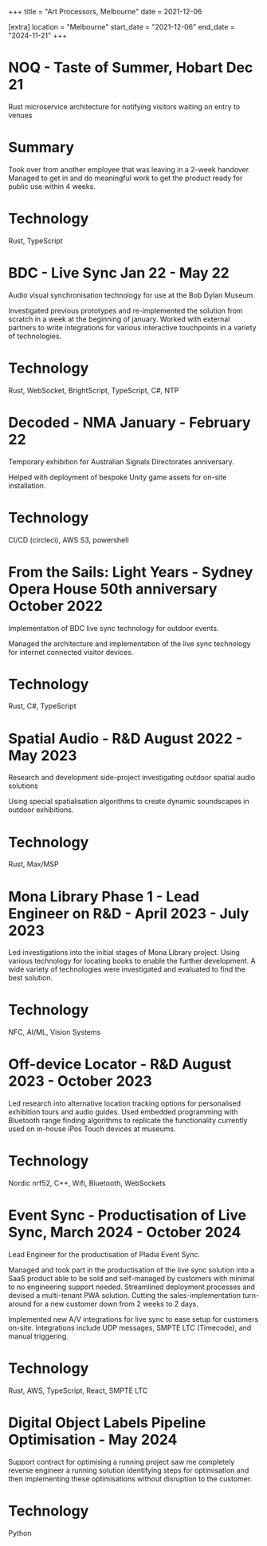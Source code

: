 +++
title = "Art Processors, Melbourne"
date = 2021-12-06

[extra]
location = "Melbourne"
start_date = "2021-12-06"
end_date = "2024-11-21"
+++


NOQ - Taste of Summer, Hobart Dec 21
=

Rust microservice architecture for notifying visitors waiting on entry to venues

Summary
==
Took over from another employee that was leaving in a 2-week handover. Managed to
get in and do meaningful work to get the product ready for public use within 4 weeks.

Technology
==

Rust, TypeScript

BDC - Live Sync Jan 22 - May 22
=

Audio visual synchronisation technology for use at the Bob Dylan Museum.

Investigated previous prototypes and re-implemented the solution from scratch in
a week at the beginning of january. Worked with external partners to write
integrations for various interactive touchpoints in a variety of technologies.

Technology
==
Rust, WebSocket, BrightScript, TypeScript, C#, NTP

Decoded - NMA January - February 22
=

Temporary exhibition for Australian Signals Directorates anniversary.

Helped with deployment of bespoke Unity game assets for on-site installation.

Technology
==
CI/CD (circleci), AWS S3, powershell

From the Sails: Light Years - Sydney Opera House 50th anniversary October 2022
=

Implementation of BDC live sync technology for outdoor events.

Managed the architecture and implementation of the live sync technology for
internet connected visitor devices.

Technology
==
Rust, C#, TypeScript

Spatial Audio - R&D August 2022 - May 2023
=

Research and development side-project investigating outdoor spatial audio solutions

Using special spatialisation algorithms to create dynamic soundscapes in
outdoor exhibitions.

Technology
==
Rust, Max/MSP

Mona Library Phase 1 - Lead Engineer on R&D - April 2023 - July 2023
=

Led investigations into the initial stages of Mona Library project. Using various
technology for locating books to enable the further development.
A wide variety of technologies were investigated and evaluated to find the best solution.

Technology
==
NFC, AI/ML, Vision Systems

Off-device Locator - R&D August 2023 - October 2023
=

Led research into alternative location tracking options for personalised exhibition
tours and audio guides. Used embedded programming with Bluetooth range finding algorithms
to replicate the functionality currently used on in-house iPos Touch devices at museums.

Technology
=
Nordic nrf52, C++, Wifi, Bluetooth, WebSockets

Event Sync - Productisation of Live Sync, March 2024 - October 2024
=

Lead Engineer for the productisation of Pladia Event Sync.

Managed and took part in the productisation of the live sync solution into a
SaaS product able to be sold and self-managed by customers with minimal to no engineering
support needed. Streamlined deployment processes and devised a multi-tenant PWA solution.
Cutting the sales-implementation turn-around for a new customer down from 2 weeks to 2 days.

Implemented new A/V integrations for live sync to ease setup for customers on-site.
Integrations include UDP messages, SMPTE LTC (Timecode), and manual triggering.

Technology
=
Rust, AWS, TypeScript, React, SMPTE LTC

Digital Object Labels Pipeline Optimisation - May 2024
=

Support contract for optimising a running project saw me completely reverse engineer
a running solution identifying steps for optimisation and then implementing these
optimisations without disruption to the customer.

Technology
==
Python
